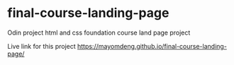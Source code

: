 # final-course-landing-page
Odin project html and css foundation course land page project

Live link for this project
https://mayomdeng.github.io/final-course-landing-page/
